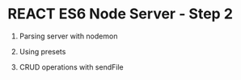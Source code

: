 # REACT ES6 Node Server - Step 2

1. Parsing server with nodemon

2. Using presets

3. CRUD operations with sendFile